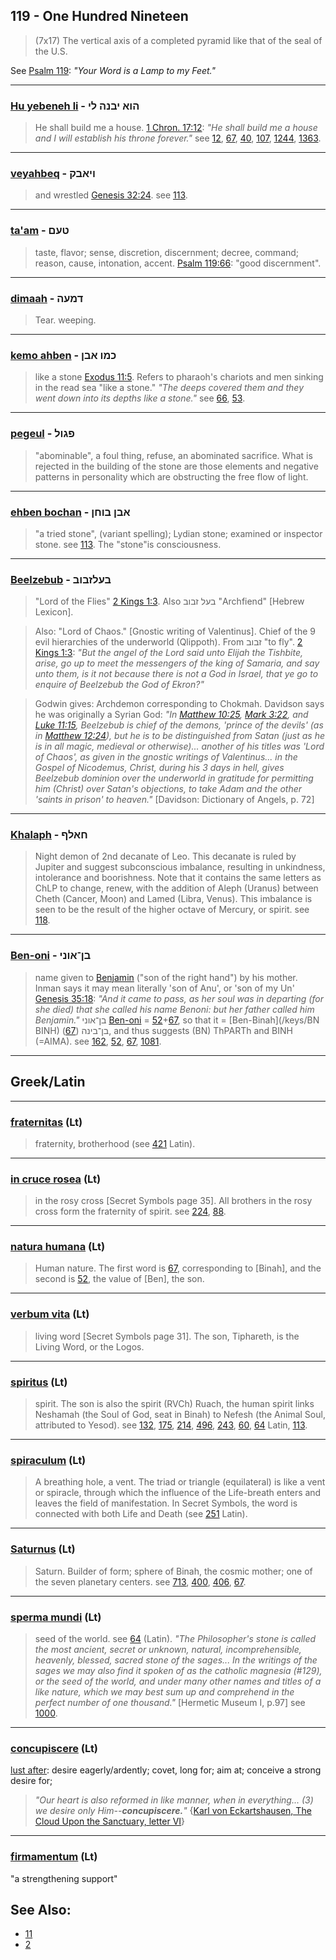 ## 119 - One Hundred Nineteen
> (7x17) The vertical axis of a completed pyramid like that of the seal of the U.S.

 See [Psalm 119](http://biblehub.com/kjv/psalms/119.htm): *"Your Word is a Lamp to my Feet."*

---

### [Hu yebeneh li](/keys/HVA.IBNH.LI) - הוא יבנה לי
> He shall build me a house. [1 Chron. 17:12](http://biblehub.com/1_chronicles/17-22.htm): *"He shall build me a house and I will establish his throne forever."* see [12](12), [67](67), [40](40), [107](107), [1244](1244), [1363](1363).

---

### [veyahbeq](/keys/VIABQ) - ויאבק
> and wrestled [Genesis 32:24](http://biblehub.com/genesis/32-24.htm). see [113](113).

---

### [ta'am](/keys/TOM) - טעם
> taste, flavor; sense, discretion, discernment; decree, command; reason, cause, intonation, accent. [Psalm 119:66](http://biblehub.com/psalms/119-66.htm): "good discernment".

---

### [dimaah](/keys/DMOH) - דמעה
> Tear. weeping.

---

### [kemo ahben](/keys/KMV.ABN) - כמו אבן
> like a stone [Exodus 11:5](http://biblehub.com/exodus/11-5.htm). Refers to pharaoh's chariots and men sinking in the read sea "like a stone." *"The deeps covered them and they went down into its depths like a stone."* see [66](66), [53](53).

---

### [pegeul](/keys/PGVL) - פגול
> "abominable", a foul thing, refuse, an abominated sacrifice. What is rejected in the building of the stone are those elements and negative patterns in personality which are obstructing the free flow of light.

---

### [ehben bochan](/keys/ABN.BVChN) - אבן בוחן
> "a tried stone", (variant spelling); Lydian stone; examined or inspector stone. see [113](113). The "stone"is consciousness.

---

### [Beelzebub](/keys/BOLZBVB) - בעלזבוב
> "Lord of the Flies" [2 Kings 1:3](http://biblehub.com/2_kings/1-3.htm). Also בעל זבוב "Archfiend" [Hebrew Lexicon].

> Also: "Lord of Chaos." [Gnostic writing of Valentinus]. Chief of the 9 evil hierarchies of the underworld (Qlippoth). From זבוב "to fly". [2 Kings 1:3](http://biblehub.com/2_kings/1-3.htm): *"But the angel of the Lord said unto Elijah the Tishbite, arise, go up to meet the messengers of the king of Samaria, and say unto them, is it not because there is not a God in Israel, that ye go to enquire of Beelzebub the God of Ekron?"*

> Godwin gives: Archdemon corresponding to Chokmah. Davidson says he was originally a Syrian God: *"In [Matthew 10:25](http://biblehub.com/matthew/10-25.htm), [Mark 3:22](http://biblehub.com/mark/3-22.htm), and [Luke 11:15](http://biblehub.com/luke/11-15.htm), Beelzebub is chief of the demons, 'prince of the devils' (as in [Matthew 12:24](http://biblehub.com/matthew/12-24.htm)), but he is to be distinguished from Satan (just as he is in all magic, medieval or otherwise)... another of his titles was 'Lord of Chaos', as given in the gnostic writings of Valentinus... in the Gospel of Nicodemus, Christ, during his 3 days in hell, gives Beelzebub dominion over the underworld in gratitude for permitting him (Christ) over Satan's objections, to take Adam and the other 'saints in prison' to heaven."* [Davidson: Dictionary of Angels, p. 72]

---

### [Khalaph](/keys/ChALP) - חאלף
> Night demon of 2nd decanate of Leo. This decanate is ruled by Jupiter and suggest subconscious imbalance, resulting in unkindness, intolerance and boorishness. Note that it contains the same letters as ChLP to change, renew, with the addition of Aleph (Uranus) between Cheth (Cancer, Moon) and Lamed (Libra, Venus). This imbalance is seen to be the result of the higher octave of Mercury, or spirit. see [118](118).

---

### [Ben-oni](/keys/BN-AVNI) - בן־אוני
> name given to [Benjamin](162) ("son of the right hand") by his mother. Inman says it may mean literally 'son of Anu', or 'son of my Un' [Genesis 35:18](http://biblehub.com/genesis/35-18.htm): *"And it came to pass, as her soul was in departing (for she died) that she called his name Benoni: but her father called him Benjamin."* בן־אוני [Ben-oni](/keys/BN-AVNI) = [52](52)+[67](67), so that it = [Ben-Binah](/keys/BN BINH) בן־בינה ([67](67)), and thus suggests (BN) ThPARTh and BINH (=AIMA). see [162](162), [52](52), [67](67), [1081](1081).

---

## Greek/Latin

---

### [fraternitas](/latin?word=fraternitas) (Lt)
> fraternity, brotherhood (see [421](421) Latin).

---

### [in cruce rosea](/latin?word=in+cruce+rosea) (Lt)
> in the rosy cross [Secret Symbols page 35]. All brothers in the rosy cross form the fraternity of spirit. see [224](224), [88](88).

---

### [natura humana](/latin?word=natura+humana) (Lt)
> Human nature. The first word is [67](67), corresponding to [Binah], and the second is [52](52), the value of [Ben], the son.

---

### [verbum vita](/latin?word=verbum+vita) (Lt)
> living word [Secret Symbols page 31]. The son, Tiphareth, is the Living Word, or the Logos.

---

### [spiritus](/latin?word=spiritus) (Lt)
> spirit. The son is also the spirit (RVCh) Ruach, the human spirit links Neshamah (the Soul of God, seat in Binah) to Nefesh (the Animal Soul, attributed to Yesod). see [132](132), [175](175), [214](214), [496](496), [243](243), [60](60), [64](64) Latin, [113](113).

---

### [spiraculum](/latin?word=spiraculum) (Lt)
> A breathing hole, a vent. The triad or triangle (equilateral) is like a vent or spiracle, through which the influence of the Life-breath enters and leaves the field of manifestation. In Secret Symbols, the word is connected with both Life and Death (see [251](251) Latin).

---

### [Saturnus](/latin?word=Saturnus) (Lt)
> Saturn. Builder of form; sphere of Binah, the cosmic mother; one of the seven planetary centers. see [713](713), [400](400), [406](406), [67](67).

---

### [sperma mundi](/latin?word=sperma+mundi) (Lt)
> seed of the world. see [64](64) (Latin). *"The Philosopher's stone is called the most ancient, secret or unknown, natural, incomprehensible, heavenly, blessed, sacred stone of the sages... In the writings of the sages we may also find it spoken of as the catholic magnesia (#129), or the seed of the world, and under many other names and titles of a like nature, which we may best sum up and comprehend in the perfect number of one thousand."* [Hermetic Museum I, p.97] see [1000](1000).

---

### [concupiscere](/latin?word=concupiscere) (Lt)
[lust after](http://archives.nd.edu/cgi-bin/wordz.pl?keyword=concupiscere): desire eagerly/ardently; covet, long for; aim at; conceive a strong desire for;

> *"Our heart is also reformed in like manner, when in everything... (3) we desire only Him--**concupiscere.**"* {[Karl von Eckartshausen, The Cloud Upon the Sanctuary, letter VI](cloud-upon-sanctuary)}

---

### [firmamentum](/latin?word=firmamentum) (Lt)
"a strengthening support"

## See Also:

- [11](11)
- [2](2)